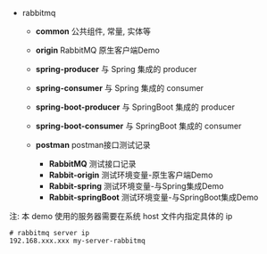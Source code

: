 - rabbitmq

    - **common** 公共组件, 常量, 实体等
    - **origin** RabbitMQ 原生客户端Demo
    - **spring-producer** 与 Spring 集成的 producer
    - **spring-consumer** 与 Spring 集成的 consumer
    - **spring-boot-producer** 与 SpringBoot 集成的 producer
    - **spring-boot-consumer** 与 SpringBoot 集成的 consumer
    - **postman** postman接口测试记录

        - **RabbitMQ** 测试接口记录
        - **Rabbit-origin** 测试环境变量-原生客户端Demo
        - **Rabbit-spring** 测试环境变量-与Spring集成Demo
        - **Rabbit-springBoot** 测试环境变量-与SpringBoot集成Demo

注: 本 demo 使用的服务器需要在系统 host 文件内指定具体的 ip

```
# rabbitmq server ip
192.168.xxx.xxx my-server-rabbitmq
```
